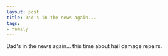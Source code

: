 ```yaml
---
layout: post
title: Dad's in the news again...
tags:
- family
---
```

Dad's in the news again… this time about hail damage repairs.
